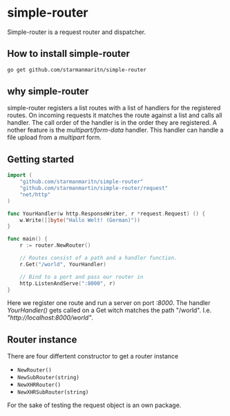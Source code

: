 # simple-router

Simple-router is a request router and dispatcher.

## How to install simple-router

```bash
go get github.com/starmanmaritn/simple-router
```

## why simple-router

simple-router registers a list routes with a list of handlers for the registered routes.
On incoming requests it matches the route against a list and calls all handler.
The call order of the handler is in the order they are registered. A nother feature is the *multipart/form-data*
handler. This handler can handle a file upload from a *multipart* form.

## Getting started

```go
import (
    "github.com/starmanmaritn/simple-router"    
    "github.com/starmanmartin/simple-router/request"
    "net/http"
)

func YourHandler(w http.ResponseWriter, r *request.Request) () {
    w.Write([]byte("Hallo Welt! (German)"))
}

func main() {
    r := router.NewRouter()

    // Routes consist of a path and a handler function.
    r.Get("/world", YourHandler)

    // Bind to a port and pass our router in
    http.ListenAndServe(":8000", r)
}
```

Here we register one route and run a server on port *:8000*.
The handler *YourHandler()* gets called on a Get witch matches the path "/world". I.e. *"http://localhost:8000/world"*.

## Router instance

There are four differtent constructor to get a router instance
* `NewRouter()`
* `NewSubRouter(string)`
* `NewXHRRouter()`
* `NewXHRSubRouter(string)`

For the sake of testing the request object is an own package.